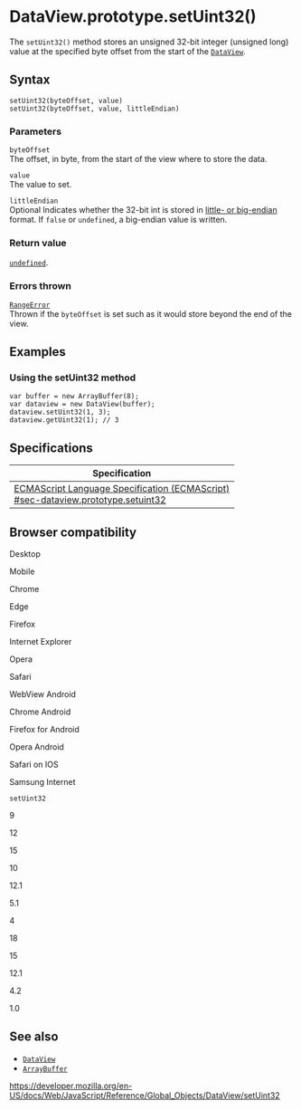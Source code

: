 DataView.prototype.setUint32()
==============================

The `setUint32()` method stores an unsigned 32-bit integer (unsigned long) value at the specified byte offset from the start of the [`DataView`](../dataview).

Syntax
------

    setUint32(byteOffset, value)
    setUint32(byteOffset, value, littleEndian)

### Parameters

`byteOffset`  
The offset, in byte, from the start of the view where to store the data.

`value`  
The value to set.

`littleEndian`  
<span class="badge inline optional">Optional</span> Indicates whether the 32-bit int is stored in [little- or big-endian](https://developer.mozilla.org/en-US/docs/Glossary/Endianness) format. If `false` or `undefined`, a big-endian value is written.

### Return value

[`undefined`](../undefined).

### Errors thrown

[`RangeError`](../rangeerror)  
Thrown if the `byteOffset` is set such as it would store beyond the end of the view.

Examples
--------

### Using the setUint32 method

    var buffer = new ArrayBuffer(8);
    var dataview = new DataView(buffer);
    dataview.setUint32(1, 3);
    dataview.getUint32(1); // 3

Specifications
--------------

<table><thead><tr class="header"><th>Specification</th></tr></thead><tbody><tr class="odd"><td><a href="https://tc39.es/ecma262/#sec-dataview.prototype.setuint32">ECMAScript Language Specification (ECMAScript)<br />
<span class="small">#sec-dataview.prototype.setuint32</span></a></td></tr></tbody></table>

Browser compatibility
---------------------

Desktop

Mobile

Chrome

Edge

Firefox

Internet Explorer

Opera

Safari

WebView Android

Chrome Android

Firefox for Android

Opera Android

Safari on IOS

Samsung Internet

`setUint32`

9

12

15

10

12.1

5.1

4

18

15

12.1

4.2

1.0

See also
--------

-   [`DataView`](../dataview)
-   [`ArrayBuffer`](../arraybuffer)

<a href="https://developer.mozilla.org/en-US/docs/Web/JavaScript/Reference/Global_Objects/DataView/setUint32" class="_attribution-link">https://developer.mozilla.org/en-US/docs/Web/JavaScript/Reference/Global_Objects/DataView/setUint32</a>
